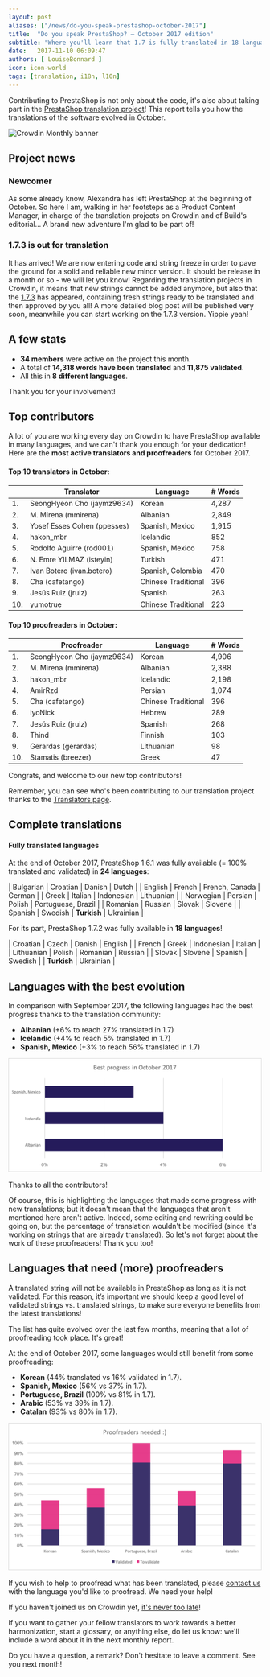 ```yaml
---
layout: post
aliases: ["/news/do-you-speak-prestashop-october-2017"]
title:  "Do you speak PrestaShop? – October 2017 edition"
subtitle: "Where you'll learn that 1.7 is fully translated in 18 languages"
date:   2017-11-10 06:09:47
authors: [ LouiseBonnard ]
icon: icon-world
tags: [translation, i18n, l10n]
---
```


Contributing to PrestaShop is not only about the code, it's also about taking part in the [PrestaShop translation project](https://crowdin.com/project/prestashop-official)! This report tells you how the translations of the software evolved in October.

![Crowdin Monthly banner](/assets/images/2017/04/DYSpeakPS.jpg)

## Project news


### Newcomer

As some already know, Alexandra has left PrestaShop at the beginning of October. So here I am, walking in her footsteps as a Product Content Manager, in charge of the translation projects on Crowdin and of Build's editorial... A brand new adventure I'm glad to be part of!

### 1.7.3 is out for translation

It has arrived! We are now entering code and string freeze in order to pave the ground for a solid and reliable new minor version. It should be release in a month or so - we will let you know! Regarding the translation projects in Crowdin, it means that new strings cannot be added anymore, but also that the [1.7.3](https://crowdin.com/project/prestashop-official) has appeared, containing fresh strings ready to be translated and then approved by you all! A more detailed blog post will be published very soon, meanwhile you can start working on the 1.7.3 version. Yippie yeah! 


## A few stats

* **34 members** were active on the project this month.
* A total of **14,318 words have been translated** and **11,875 validated**.
* All this in **8 different languages**.

Thank you for your involvement!


## Top contributors

A lot of you are working every day on Crowdin to have PrestaShop available in many languages, and we can't thank you enough for your dedication! Here are the **most active translators and proofreaders** for October 2017.

#### Top 10 translators in October:

| |Translator | Language | # Words
|-|---------- | -------- | ----------------
 1. | SeongHyeon Cho (jaymz9634) | Korean | 4,287
 2. | M. Mirena (mmirena) | Albanian | 2,849
 3. | Yosef Esses Cohen (ppesses) | Spanish, Mexico | 1,915
 4. | hakon_mbr | Icelandic | 852
 5. | Rodolfo Aguirre (rod001) | Spanish, Mexico | 758
 6. | N. Emre YILMAZ (isteyin) | Turkish | 471
 7. | Ivan Botero (ivan.botero) | Spanish, Colombia | 470
 8. | Cha (cafetango) | Chinese Traditional | 396
 9. | Jesús Ruiz (jruiz) | Spanish | 263
10. | yumotrue | Chinese Traditional | 223


#### Top 10 proofreaders in October:

| | Proofreader | Language | # Words
|-| ---------- | -------- | ----------------
 1. | SeongHyeon Cho (jaymz9634) | Korean | 4,906
 2. | M. Mirena (mmirena) | Albanian | 2,388
 3. | hakon_mbr | Icelandic | 2,198
 4. | AmirRzd | Persian | 1,074
 5. | Cha (cafetango) | Chinese Traditional | 396
 6. | lyoNick | Hebrew | 289
 7. | Jesús Ruiz (jruiz) | Spanish  | 268
 8. | Thind | Finnish | 103
 9. | Gerardas (gerardas) | Lithuanian | 98
10. | Stamatis (breezer) | Greek | 47

Congrats, and welcome to our new top contributors!

Remember, you can see who's been contributing to our translation project thanks to the [Translators page](http://translators.prestashop.com/).


## Complete translations

#### Fully translated languages

At the end of October 2017, PrestaShop 1.6.1 was fully available (= 100% translated and validated) in **24 languages**:

| Bulgarian | Croatian | Danish | Dutch |
| English | French | French, Canada | German |
| Greek | Italian | Indonesian | Lithuanian |
| Norwegian | Persian | Polish | Portuguese, Brazil |
| Romanian | Russian | Slovak | Slovene | 
| Spanish | Swedish | **Turkish** | Ukrainian |

For its part, PrestaShop 1.7.2 was fully available in **18 languages**!

| Croatian | Czech | Danish | English |
| French | Greek | Indonesian | Italian |
| Lithuanian | Polish | Romanian | Russian |
| Slovak | Slovene | Spanish | Swedish |
| **Turkish** | Ukrainian |


## Languages with the best evolution

In comparison with September 2017, the following languages had the best progress thanks to the translation community:

* **Albanian** (+6% to reach 27% translated in 1.7)
* **Icelandic** (+4% to reach 5% translated in 1.7)
* **Spanish, Mexico** (+3% to reach 56% translated in 1.7)

![Best translation progress for September 2017](/assets/images/2017/10/Build_Crowdin_progress_October17.png)

Thanks to all the contributors!

Of course, this is highlighting the languages that made some progress with new translations; but it doesn't mean that the languages that aren't mentioned here aren't active. Indeed, some editing and rewriting could be going on, but the percentage of translation wouldn't be modified (since it's working on strings that are already translated). So let's not forget about the work of these proofreaders! Thank you too!

## Languages that need (more) proofreaders

A translated string will not be available in PrestaShop as long as it is not validated. For this reason, it’s important we should keep a good level of validated strings vs. translated strings, to make sure everyone benefits from the latest translations!

The list has quite evolved over the last few months, meaning that a lot of proofreading took place. It's great!

At the end of October 2017, some languages would still benefit from some proofreading:

* **Korean** (44% translated vs 16% validated in 1.7).
* **Spanish, Mexico** (56% vs 37% in 1.7).
* **Portuguese, Brazil** (100% vs 81% in 1.7).
* **Arabic** (53% vs 39% in 1.7).
* **Catalan** (93% vs 80% in 1.7).

![Languages that need proofreading](/assets/images/2017/10/Build_Crowdin_proofreading_October17.png)

If you wish to help to proofread what has been translated, please <a href="mailto:translation@prestashop.com?subject=Proofreading20PrestaShop20Translations">contact us</a> with the language you'd like to proofread. We need your help!

If you haven't joined us on Crowdin yet, [it's never too late](https://crowdin.com/project/prestashop-official)!

If you want to gather your fellow translators to work towards a better harmonization, start a glossary, or anything else, do let us know: we'll include a word about it in the next monthly report.

Do you have a question, a remark? Don't hesitate to leave a comment. See you next month!
